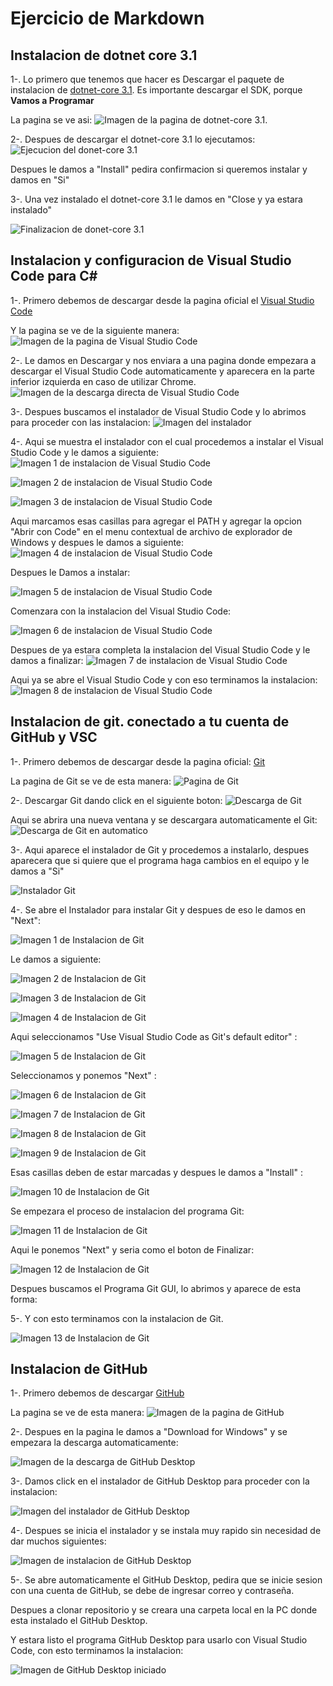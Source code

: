 
# Ejercicio de Markdown

## Instalacion de dotnet core 3.1
1-. Lo primero que tenemos que hacer
es Descargar el paquete de instalacion de [dotnet-core 3.1](https://dotnet.microsoft.com/download).
Es importante descargar el SDK, porque **Vamos a Programar**

La pagina se ve asi:
![Imagen de la pagina de dotnet-core 3.1](https://github.com/BrayanLuevano/POO-Enero-Junio-2020/blob/master/Setup/img/dotnet-core%203.1.PNG).

2-. Despues de descargar el dotnet-core 3.1 lo ejecutamos:
![Ejecucion del donet-core 3.1](https://github.com/BrayanLuevano/POO-Enero-Junio-2020/blob/master/Setup/img/Instalador%20del%20dotnet-core%203.1.PNG)

Despues le damos a "Install" pedira confirmacion si queremos instalar y damos en "Si"

3-. Una vez instalado el dotnet-core 3.1 le damos en "Close y ya estara instalado"

![Finalizacion de donet-core 3.1](https://github.com/BrayanLuevano/POO-Enero-Junio-2020/blob/master/Setup/img/Finalizacion%20de%20instalacion%20de%20net%20core%203.1.PNG)

## Instalacion y configuracion de Visual Studio Code para C#
1-. Primero debemos de descargar desde la pagina oficial el [Visual Studio Code](https://code.visualstudio.com/)

Y la pagina se ve de la siguiente manera:
![Imagen de la pagina de Visual Studio Code](https://github.com/BrayanLuevano/POO-Enero-Junio-2020/blob/master/Setup/img/Pagina%20de%20Visual%20Studio%20Code.PNG)

2-. Le damos en Descargar y nos enviara a una pagina donde empezara a descargar el Visual Studio Code automaticamente y aparecera en la parte inferior izquierda en caso de utilizar Chrome.
![Imagen de la descarga directa de Visual Studio Code](https://github.com/BrayanLuevano/POO-Enero-Junio-2020/blob/master/Setup/img/Descarga%20de%20Visual%20Studio%20Code.PNG)

3-. Despues buscamos el instalador de Visual Studio Code y lo abrimos para proceder con las instalacion:
![Imagen del instalador](https://github.com/BrayanLuevano/POO-Enero-Junio-2020/blob/master/Setup/img/Instalador%20de%20Visual%20Studio%20Code.PNG)

4-. Aqui se muestra el instalador con el cual procedemos a instalar el Visual Studio Code y le damos a siguiente:
![Imagen 1 de instalacion de Visual Studio Code](https://github.com/BrayanLuevano/POO-Enero-Junio-2020/blob/master/Setup/img/Instalacion%20de%20Visual%20Studio%20Code%20Paso%201.PNG)

![Imagen 2 de instalacion de Visual Studio Code](https://github.com/BrayanLuevano/POO-Enero-Junio-2020/blob/master/Setup/img/Instalacion%20de%20Visual%20Studio%20Code%20Paso%202.PNG)

![Imagen 3 de instalacion de Visual Studio Code](https://github.com/BrayanLuevano/POO-Enero-Junio-2020/blob/master/Setup/img/Instalacion%20de%20Visual%20Studio%20Code%20Paso%203.PNG)

Aqui marcamos esas casillas para agregar el PATH y agregar la opcion "Abrir con Code" en el menu contextual de archivo de explorador de Windows y despues le damos a siguiente:
![Imagen 4 de instalacion de Visual Studio Code](https://github.com/BrayanLuevano/POO-Enero-Junio-2020/blob/master/Setup/img/Instalacion%20de%20Visual%20Studio%20Code%20Paso%204.PNG)


Despues le Damos a instalar:

![Imagen 5 de instalacion de Visual Studio Code](https://github.com/BrayanLuevano/POO-Enero-Junio-2020/blob/master/Setup/img/Instalacion%20de%20Visual%20Studio%20Code%20Paso%205.PNG)

Comenzara con la instalacion del Visual Studio Code:

![Imagen 6 de instalacion de Visual Studio Code](https://github.com/BrayanLuevano/POO-Enero-Junio-2020/blob/master/Setup/img/Instalacion%20de%20Visual%20Studio%20Code%20Paso%206.PNG)

Despues de ya estara completa la instalacion del Visual Studio Code y le damos a finalizar:
![Imagen 7 de instalacion de Visual Studio Code](https://github.com/BrayanLuevano/POO-Enero-Junio-2020/blob/master/Setup/img/Instalacion%20de%20Visual%20Studio%20Code%20Paso%207.PNG)

Aqui ya se abre el Visual Studio Code y con eso terminamos la instalacion:
![Imagen 8 de instalacion de Visual Studio Code](https://github.com/BrayanLuevano/POO-Enero-Junio-2020/blob/master/Setup/img/Instalacion%20de%20Visual%20Studio%20Code%20Paso%208.PNG)


## Instalacion de git. conectado a tu cuenta de GitHub y VSC

1-. Primero debemos de descargar desde la pagina oficial: [Git](https://git-scm.com/)

La pagina de Git se ve de esta manera:
![Pagina de Git](https://github.com/BrayanLuevano/POO-Enero-Junio-2020/blob/master/Setup/img/Pagina%20de%20Git.PNG)

2-. Descargar Git dando click en el siguiente boton:
![Descarga de Git](https://github.com/BrayanLuevano/POO-Enero-Junio-2020/blob/master/Setup/img/Descargar%20Git%20en%20ese%20boton.PNG)

Aqui se abrira una nueva ventana y se descargara automaticamente el Git:
![Descarga de Git en automatico](https://github.com/BrayanLuevano/POO-Enero-Junio-2020/blob/master/Setup/img/Aqui%20se%20descargo%20el%20Git.PNG)

3-. Aqui aparece el instalador de Git y procedemos a instalarlo, despues aparecera que si quiere que el programa haga cambios en el equipo y le damos a "Si"

![Instalador Git](https://github.com/BrayanLuevano/POO-Enero-Junio-2020/blob/master/Setup/img/Instalador%20de%20Git.PNG)

4-. Se abre el Instalador para instalar Git y despues de eso le damos en "Next":

![Imagen 1 de Instalacion de Git](https://github.com/BrayanLuevano/POO-Enero-Junio-2020/blob/master/Setup/img/Instalacion%20de%20Git%20Paso%201.PNG)

Le damos a siguiente:

![Imagen 2 de Instalacion de Git](https://github.com/BrayanLuevano/POO-Enero-Junio-2020/blob/master/Setup/img/Instalacion%20de%20Git%20Paso%202.PNG)

![Imagen 3 de Instalacion de Git](https://github.com/BrayanLuevano/POO-Enero-Junio-2020/blob/master/Setup/img/Instalacion%20de%20Git%20Paso%203.PNG)

![Imagen 4 de Instalacion de Git](https://github.com/BrayanLuevano/POO-Enero-Junio-2020/blob/master/Setup/img/Instalacion%20de%20Git%20Paso%204.PNG)

Aqui seleccionamos "Use Visual Studio Code as Git's default editor" :

![Imagen 5 de Instalacion de Git](https://github.com/BrayanLuevano/POO-Enero-Junio-2020/blob/master/Setup/img/Instalacion%20de%20Git%20Paso%205.PNG)

Seleccionamos y ponemos "Next" :

![Imagen 6 de Instalacion de Git](https://github.com/BrayanLuevano/POO-Enero-Junio-2020/blob/master/Setup/img/Instalacion%20de%20Git%20Paso%206.PNG)

![Imagen 7 de Instalacion de Git](https://github.com/BrayanLuevano/POO-Enero-Junio-2020/blob/master/Setup/img/Instalacion%20de%20Git%20Paso%207.PNG)

![Imagen 8 de Instalacion de Git](https://github.com/BrayanLuevano/POO-Enero-Junio-2020/blob/master/Setup/img/Instalacion%20de%20Git%20Paso%208.PNG)

![Imagen 9 de Instalacion de Git](https://github.com/BrayanLuevano/POO-Enero-Junio-2020/blob/master/Setup/img/Instalacion%20de%20Git%20Paso%209.PNG)

Esas casillas deben de estar marcadas y despues le damos a "Install" :

![Imagen 10 de Instalacion de Git](https://github.com/BrayanLuevano/POO-Enero-Junio-2020/blob/master/Setup/img/Instalacion%20de%20Git%20Paso%2010.PNG)

Se empezara el proceso de instalacion del programa Git: 

![Imagen 11 de Instalacion de Git](https://github.com/BrayanLuevano/POO-Enero-Junio-2020/blob/master/Setup/img/Instalacion%20de%20Git%20Paso%2011.PNG)

Aqui le ponemos "Next" y seria como el boton de Finalizar: 

![Imagen 12 de Instalacion de Git](https://github.com/BrayanLuevano/POO-Enero-Junio-2020/blob/master/Setup/img/Instalacion%20de%20Git%20Paso%2012.PNG)

Despues buscamos el Programa Git GUI, lo abrimos y aparece de esta forma:

5-. Y con esto terminamos con la instalacion de Git.

![Imagen 13 de Instalacion de Git](https://github.com/BrayanLuevano/POO-Enero-Junio-2020/blob/master/Setup/img/Instalacion%20de%20Git%20Paso%2013.PNG)

## Instalacion de GitHub

1-. Primero debemos de descargar [GitHub](https://desktop.github.com/)

La pagina se ve de esta manera: 
![Imagen de la pagina de GitHub](https://github.com/BrayanLuevano/POO-Enero-Junio-2020/blob/master/Setup/img/Pagina%20de%20GitHub.PNG)

2-. Despues en la pagina le damos a "Download for Windows" y se empezara la descarga automaticamente:

![Imagen de la descarga de GitHub Desktop](https://github.com/BrayanLuevano/POO-Enero-Junio-2020/blob/master/Setup/img/Descarga%20automatica%20de%20GitHub%20Desktop.PNG)

3-. Damos click en el instalador de GitHub Desktop para proceder con la instalacion:

![Imagen del instalador de GitHub Desktop](https://github.com/BrayanLuevano/POO-Enero-Junio-2020/blob/master/Setup/img/Instalador%20de%20GitHub%20Desktop.PNG)

4-. Despues se inicia el instalador y se instala muy rapido sin necesidad de dar muchos siguientes:

![Imagen de instalacion de GitHub Desktop](https://github.com/BrayanLuevano/POO-Enero-Junio-2020/blob/master/Setup/img/Instalacion%20de%20GitHub%20Desktop.PNG)

5-. Se abre automaticamente el GitHub Desktop, pedira que se inicie sesion con una cuenta de GitHub, se debe de ingresar correo y contraseña.

Despues a clonar repositorio y se creara una carpeta local en la PC donde esta instalado el GitHub Desktop.

Y estara listo el programa GitHub Desktop para usarlo con Visual Studio Code, con esto terminamos la instalacion:

![Imagen de GitHub Desktop iniciado](https://github.com/BrayanLuevano/POO-Enero-Junio-2020/blob/master/Setup/img/GItHub%20Desktop%20Instalado.PNG)

